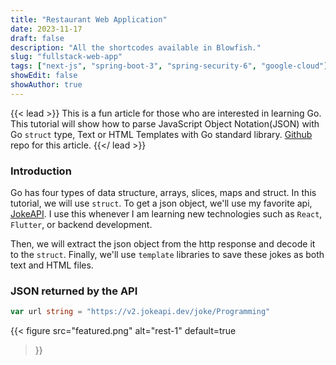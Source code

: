 ```yaml
---
title: "Restaurant Web Application"
date: 2023-11-17
draft: false
description: "All the shortcodes available in Blowfish."
slug: "fullstack-web-app"
tags: ["next-js", "spring-boot-3", "spring-security-6", "google-cloud"]
showEdit: false
showAuthor: true
---
```


{{< lead >}}
This is a fun article for those who are interested in learning Go. This tutorial will show how to parse JavaScript Object Notation(JSON) with Go `struct` type, Text or HTML Templates with Go standard library. [Github](https://github.com/Wai30Yan/go-projects-for-personal-blogs/tree/main/net) repo for this article.
{{</ lead >}}

### Introduction
Go has four types of data structure, arrays, slices, maps and struct. In this tutorial, we will use `struct`. To get a json object, we'll use my favorite api, [JokeAPI](https://sv443.net/jokeapi/v2/). I use this whenever I am learning new technologies such as `React`, `Flutter`, or backend development. 

Then, we will extract the json object from the http response and decode it to the `struct`. Finally, we'll use `template` libraries to save these jokes as both text and HTML files.

### JSON returned by the API
```go
var url string = "https://v2.jokeapi.dev/joke/Programming"
```

{{< figure
    src="featured.png"
    alt="rest-1"
    default=true
>}}
